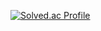 [![Solved.ac Profile](http://mazassumnida.wtf/api/v2/generate_badge?boj=timmeoutti)](https://solved.ac/timmeoutti/)
